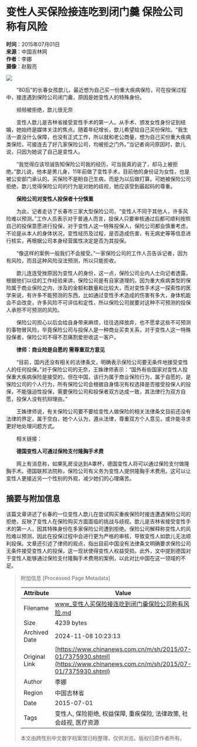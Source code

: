 # 变性人买保险接连吃到闭门羹 保险公司称有风险

**时间**：2015年07月01日  
**来源**：中国吉林网  
**作者**：李娜  
**摄像**：赵毅亮  

![](http://www.chinanews.com/cr/2015/0701/3618429398.jpg)

　　“80后”的长春女孩歆儿，最近想为自己买一份重大疾病保险，可在投保过程中，接连遇到保险公司闭门羹，原因是她变性人的特殊身份。

　　频频被拒绝，歆儿很无奈

　　变性人歆儿是吉林省接受变性手术的第一人。从手术、颁发女性身份证到结婚，她始终是媒体关注的焦点。随着年纪增长，歆儿希望给自己买份保险。“我生活一直没什么保障，也没有正式工作，所以就和老公商量，想为自己买份重大疾病类保险，可接连去了好几家保险公司，均被拒之门外。”当记者询问原因时，歆儿说，只因为她说了自己是变性人。

　　“我觉得应该坦诚告知保险公司我的经历，可当我真的说了，却马上被拒绝。”歆儿说，他本是男儿身，11年前做了变性手术，目前他的身份证为女性，也是被公安部门承认的。买保险不是盼自己生病，而是为以后做打算。可她被保险公司拒绝，歆儿觉得保险公司的行为是对她的歧视，她应该受到最起码的尊重。

　　**保险公司对变性人投保者十分慎重**

　　为此，记者走访了长春市三家大型保险公司，“变性人不同于其他人，许多风险难以预测。”工作人员表示对于普通人而言，投保人只要审核通过后都可顺利按照自己的投保意愿进行投保，对于变性人这一特殊投保人，保险公司都会慎重考虑，不论是从本人的身体状况，变性经历及过程，是否造成伤害，有无病史等等信息进行核实，再根据公司本身经营属性决定是否为其投保。

　　“像这样的案例一般我们不会接受。”一家保险公司的工作人员告诉记者，因为有风险，而且这种风险没法预测，所以只能拒收。

　　歆儿连连受挫原因为变性人的身份，这一点，保险公司业内人士向记者透露，根据他们以往的工作经验来讲，保险公司是有自家道理的。因为重大疾病类型的保险属于商业保险之内，涉及的金额和数量和比较大，而对变性手术这一探索性的医学来说，有许多不能预测的东西，比如通过变性手术造成的伤害有多大，身体机能会不会改变，许多风险不可评估和定性，所以保险公司就要对这种不可预测的投保人承担不可预测的风险。

　　保险公司担心以后会给自身带来麻烦，往往选择放弃，也不愿拿这些不可预测的事物冒风险，毕竟保险公司与投保人是一种商业买卖关系，对于变性人这一特殊投保者，保险公司不得不忍痛割爱拒收这一客户。

　　**律师：商业险是自愿的 需尊重双方意见**

　　“目前，国内还没有相关的法律条文，明确表示保险公司要无条件地接受变性人的任何投保。”对于保险公司的无奈，王姝律师表示：“国外有些国家对变性人投保重大疾病保险是接受的，但在中国，该行为属于商业保险行为，属于自愿的，是保险公司的个人行为，所有保险公司会根据自身情况有权选择是否接受投保人的投保，不能强迫性投保，需要保险公司和投保者双方达成一致，其法律行为双方自愿，投保人没有抗辩理由。”

　　王姝律师说，有关保险公司要不要给变性人做保险的相关法律条文目前还没有法律的界定，属于空白，她个人认为，遵从法律，尊重双方个人意见，或许能寻求更好地处理问题方式。

　　相关链接：

　　**德国变性人可通过保险支付隆胸手术费**

　　网上有消息称，如果乳房没达到A罩杯，德国变性人将可以通过保险支付做隆胸手术。德国联邦法院称，保险公司有义务为变性人提供隆胸手术费用。这可以让变性人更接近另一个性别的外观，减少她们的心理痛苦。

## 摘要与附加信息

<!-- tcd_abstract -->
该篇文章讲述了长春的一位变性人歆儿在尝试购买重疾保险时接连遭遇保险公司的拒绝，反映了变性人在保险购买方面面临的挑战与歧视。歆儿是吉林省接受变性手术的第一人，因其特殊身份在多家保险公司遭到拒绝。保险公司解释称变性人的风险难以预测，因此在投保过程中会进行更为严格的审核，导致变性人如歆儿无法顺利投保。文章还引述了律师的观点，指出目前中国没有法律条文明确要求保险公司无条件接受变性人的投保，这一现状使得变性人权益受损。此外，文中提到德国对于变性人能够通过保险支付隆胸手术费用的案例，以此对比中国在这一领域的不足。
<!-- tcd_abstract_end -->

> 附加信息 [Processed Page Metadata]
>
> | Attribute       | Value                                  |
> |-----------------|----------------------------------------|
> | Filename        | www_变性人买保险接连吃到闭门羹保险公司称有风险.md                             |
> | Size            | 4239 bytes                           |
> | Archived Date   | 2024-11-08 10:23:13                             |
> | Original Link   | [https://www.chinanews.com.cn/m/sh/2015/07-01/7375930.shtml](https://www.chinanews.com.cn/m/sh/2015/07-01/7375930.shtml)                       |
> | Author          | 李娜                               |
> | Region          | 中国吉林省                               |
> | Date            | 2015-07-01                                 |
> | Tags            | 变性人, 保险拒绝, 权益保障, 重疾保险, 法律政策, 社会歧视, 医疗资源                                 |
>
> 本文由跨性别中文数字档案馆归档整理，仅供浏览。版权归原作者所有。
>